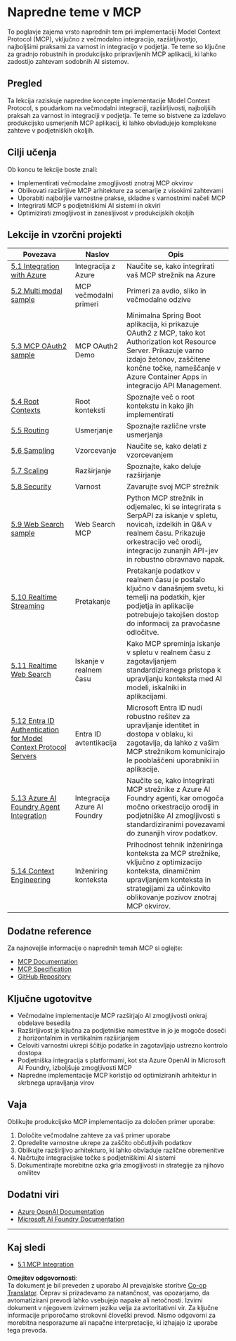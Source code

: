 <!--
CO_OP_TRANSLATOR_METADATA:
{
  "original_hash": "a5c1d9e9856024d23da4a65a847c75ac",
  "translation_date": "2025-07-18T07:22:56+00:00",
  "source_file": "05-AdvancedTopics/README.md",
  "language_code": "sl"
}
-->
# Napredne teme v MCP

To poglavje zajema vrsto naprednih tem pri implementaciji Model Context Protocol (MCP), vključno z večmodalno integracijo, razširljivostjo, najboljšimi praksami za varnost in integracijo v podjetja. Te teme so ključne za gradnjo robustnih in produkcijsko pripravljenih MCP aplikacij, ki lahko zadostijo zahtevam sodobnih AI sistemov.

## Pregled

Ta lekcija raziskuje napredne koncepte implementacije Model Context Protocol, s poudarkom na večmodalni integraciji, razširljivosti, najboljših praksah za varnost in integraciji v podjetja. Te teme so bistvene za izdelavo produkcijsko usmerjenih MCP aplikacij, ki lahko obvladujejo kompleksne zahteve v podjetniških okoljih.

## Cilji učenja

Ob koncu te lekcije boste znali:

- Implementirati večmodalne zmogljivosti znotraj MCP okvirov
- Oblikovati razširljive MCP arhitekture za scenarije z visokimi zahtevami
- Uporabiti najboljše varnostne prakse, skladne s varnostnimi načeli MCP
- Integrirati MCP s podjetniškimi AI sistemi in okviri
- Optimizirati zmogljivost in zanesljivost v produkcijskih okoljih

## Lekcije in vzorčni projekti

| Povezava | Naslov | Opis |
|------|-------|-------------|
| [5.1 Integration with Azure](./mcp-integration/README.md) | Integracija z Azure | Naučite se, kako integrirati vaš MCP strežnik na Azure |
| [5.2 Multi modal sample](./mcp-multi-modality/README.md) | MCP večmodalni primeri | Primeri za avdio, sliko in večmodalne odzive |
| [5.3 MCP OAuth2 sample](../../../05-AdvancedTopics/mcp-oauth2-demo) | MCP OAuth2 Demo | Minimalna Spring Boot aplikacija, ki prikazuje OAuth2 z MCP, tako kot Authorization kot Resource Server. Prikazuje varno izdajo žetonov, zaščitene končne točke, nameščanje v Azure Container Apps in integracijo API Management. |
| [5.4 Root Contexts](./mcp-root-contexts/README.md) | Root konteksti | Spoznajte več o root kontekstu in kako jih implementirati |
| [5.5 Routing](./mcp-routing/README.md) | Usmerjanje | Spoznajte različne vrste usmerjanja |
| [5.6 Sampling](./mcp-sampling/README.md) | Vzorcevanje | Naučite se, kako delati z vzorcevanjem |
| [5.7 Scaling](./mcp-scaling/README.md) | Razširjanje | Spoznajte, kako deluje razširjanje |
| [5.8 Security](./mcp-security/README.md) | Varnost | Zavarujte svoj MCP strežnik |
| [5.9 Web Search sample](./web-search-mcp/README.md) | Web Search MCP | Python MCP strežnik in odjemalec, ki se integrirata s SerpAPI za iskanje v spletu, novicah, izdelkih in Q&A v realnem času. Prikazuje orkestracijo več orodij, integracijo zunanjih API-jev in robustno obravnavo napak. |
| [5.10 Realtime Streaming](./mcp-realtimestreaming/README.md) | Pretakanje | Pretakanje podatkov v realnem času je postalo ključno v današnjem svetu, ki temelji na podatkih, kjer podjetja in aplikacije potrebujejo takojšen dostop do informacij za pravočasne odločitve. |
| [5.11 Realtime Web Search](./mcp-realtimesearch/README.md) | Iskanje v realnem času | Kako MCP spreminja iskanje v spletu v realnem času z zagotavljanjem standardiziranega pristopa k upravljanju konteksta med AI modeli, iskalniki in aplikacijami. |
| [5.12  Entra ID Authentication for Model Context Protocol Servers](./mcp-security-entra/README.md) | Entra ID avtentikacija | Microsoft Entra ID nudi robustno rešitev za upravljanje identitet in dostopa v oblaku, ki zagotavlja, da lahko z vašim MCP strežnikom komunicirajo le pooblaščeni uporabniki in aplikacije. |
| [5.13 Azure AI Foundry Agent Integration](./mcp-foundry-agent-integration/README.md) | Integracija Azure AI Foundry | Naučite se, kako integrirati MCP strežnike z Azure AI Foundry agenti, kar omogoča močno orkestracijo orodij in podjetniške AI zmogljivosti s standardiziranimi povezavami do zunanjih virov podatkov. |
| [5.14 Context Engineering](./mcp-contextengineering/README.md) | Inženiring konteksta | Prihodnost tehnik inženiringa konteksta za MCP strežnike, vključno z optimizacijo konteksta, dinamičnim upravljanjem konteksta in strategijami za učinkovito oblikovanje pozivov znotraj MCP okvirov. |

## Dodatne reference

Za najnovejše informacije o naprednih temah MCP si oglejte:
- [MCP Documentation](https://modelcontextprotocol.io/)
- [MCP Specification](https://spec.modelcontextprotocol.io/)
- [GitHub Repository](https://github.com/modelcontextprotocol)

## Ključne ugotovitve

- Večmodalne implementacije MCP razširjajo AI zmogljivosti onkraj obdelave besedila
- Razširljivost je ključna za podjetniške namestitve in jo je mogoče doseči z horizontalnim in vertikalnim razširjanjem
- Celoviti varnostni ukrepi ščitijo podatke in zagotavljajo ustrezno kontrolo dostopa
- Podjetniška integracija s platformami, kot sta Azure OpenAI in Microsoft AI Foundry, izboljšuje zmogljivosti MCP
- Napredne implementacije MCP koristijo od optimiziranih arhitektur in skrbnega upravljanja virov

## Vaja

Oblikujte produkcijsko MCP implementacijo za določen primer uporabe:

1. Določite večmodalne zahteve za vaš primer uporabe
2. Opredelite varnostne ukrepe za zaščito občutljivih podatkov
3. Oblikujte razširljivo arhitekturo, ki lahko obvladuje različne obremenitve
4. Načrtujte integracijske točke s podjetniškimi AI sistemi
5. Dokumentirajte morebitne ozka grla zmogljivosti in strategije za njihovo omilitev

## Dodatni viri

- [Azure OpenAI Documentation](https://learn.microsoft.com/en-us/azure/ai-services/openai/)
- [Microsoft AI Foundry Documentation](https://learn.microsoft.com/en-us/ai-services/)

---

## Kaj sledi

- [5.1 MCP Integration](./mcp-integration/README.md)

**Omejitev odgovornosti**:  
Ta dokument je bil preveden z uporabo AI prevajalske storitve [Co-op Translator](https://github.com/Azure/co-op-translator). Čeprav si prizadevamo za natančnost, vas opozarjamo, da avtomatizirani prevodi lahko vsebujejo napake ali netočnosti. Izvirni dokument v njegovem izvirnem jeziku velja za avtoritativni vir. Za ključne informacije priporočamo strokovni človeški prevod. Nismo odgovorni za morebitna nesporazume ali napačne interpretacije, ki izhajajo iz uporabe tega prevoda.